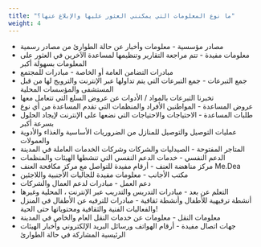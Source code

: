 ```yaml
---
title: "ما نوع المعلومات التي يمكنني العثور عليها والإبلاغ عنها؟"
weight: 4
---
```


* مصادر مؤسسية - معلومات وأخبار عن حالة الطوارئ من مصادر رسمية
* معلومات مفيدة - تتم مراجعة التقارير وتنظيمها لمساعدة الآخرين في العثور على المعلومات بسهولة أكبر
* مبادرات التضامن العامة أو الخاصة - مبادرات للمجتمع
* جمع التبرعات - جمع التبرعات التي يتم تداولها عبر الإنترنت والترويج لها من قبل المستشفى والمؤسسات المحلية
* تخبرنا التبرعات بالمواد / الأدوات عن عروض السلع التي تتعامل معها
* عروض المساعدة - المواطنين الأفراد والمنظمات التي تقدم المساعدة من أي نوع
* طلبات المساعدة - الاحتياجات والاحتياجات التي نضعها على الإنترنت لإيجاد الحلول بسرعة أكبر
* عمليات التوصيل والتوصيل للمنازل من الضروريات الأساسية والغذاء والأدوية والعمولات
* المتاجر المفتوحة - الصيدليات والشركات وشركات الخدمات العاملة في المدينة
* الدعم النفسي - خدمات الدعم النفسي التي تنشطها الهيئات والمنظمات
* مركز مناهضة العنف - أرقام مفيدة للتواصل مع مركز مكافحة العنف Me.Dea
* مكتب الأجانب - معلومات مفيدة للجاليات الأجنبية واللاجئين
* دعم العمل - مبادرات لدعم العمال والشركات
* التعلم عن بعد - مبادرات التدريس والتدريب عبر الإنترنت ، المحلية وغيرها
* أنشطة ترفيهية للأطفال وأنشطة ثقافية - مبادرات للترفيه عن الأطفال في المنزل والفعاليات الفنية والثقافية ومحتوياتها حتى الحية!
* معلومات النقل - معلومات عن خدمات النقل العام والخاص في المدينة
* جهات اتصال مفيدة - أرقام الهواتف ورسائل البريد الإلكتروني وأخبار الهيئات الرئيسية المشاركة في حالة الطوارئ
